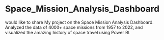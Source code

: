 # Space_Mission_Analysis_Dashboard
 would like to share My project on the Space Mission Analysis Dashboard. Analyzed the data of 4000+ space missions from 1957 to 2022, and visualized the amazing history of space travel using Power BI.

